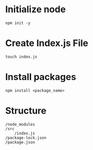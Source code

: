 # Initialize node
`npm init -y`

# Create Index.js File
`touch index.js`

# Install packages
`npm install <package_name>`

# Structure

```
/node_modules
/src
    /index.js
/package-lock.json
/package.json
```